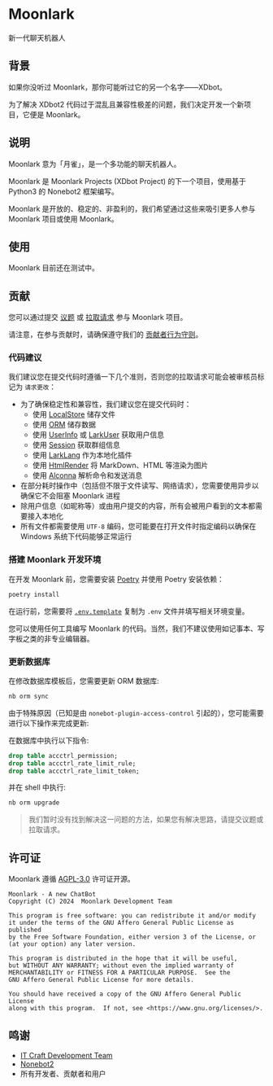 # Moonlark

新一代聊天机器人

## 背景

如果你没听过 Moonlark，那你可能听过它的另一个名字——XDbot。

为了解决 XDbot2 代码过于混乱且兼容性极差的问题，我们决定开发一个新项目，它便是 Moonlark。

## 说明

Moonlark 意为「月雀」，是一个多功能的聊天机器人。

Moonlark 是 Moonlark Projects (XDbot Project) 的下一个项目，使用基于 Python3 的 Nonebot2 框架编写。

Moonlark 是开放的、稳定的、非盈利的，我们希望通过这些来吸引更多人参与 Moonlark 项目或使用 Moonlark。

## 使用

Moonlark 目前还在测试中。

## 贡献

您可以通过提交 [议题](https://github.com/Moonlark-Dev/Moonlark/issues/new/choose) 或 [拉取请求](https://github.com/Moonlark-Dev/Moonlark/compare) 参与 Moonlark 项目。

请注意，在参与贡献时，请确保遵守我们的 [贡献者行为守则](CODE_OF_CONDUCT.md)。

### 代码建议

我们建议您在提交代码时遵循一下几个准则，否则您的拉取请求可能会被审核员标记为 `请求更改`：

- 为了确保稳定性和兼容性，我们建议您在提交代码时：
    - 使用 [LocalStore](https://github.com/nonebot/plugin-localstore) 储存文件
    - 使用 [ORM](https://github.com/nonebot/plugin-orm) 储存数据
    - 使用 [UserInfo](https://github.com/noneplugin/nonebot-plugin-userinfo) 或 [LarkUser](src/plugins/nonebot_plugin_larkuser) 获取用户信息
    - 使用 [Session](https://github.com/noneplugin/nonebot-plugin-session) 获取群组信息
    - 使用 [LarkLang](src/plugins/nonebot_plugin_larklang) 作为本地化插件
    - 使用 [HtmlRender](https://github.com/kexue-z/nonebot-plugin-htmlrender) 将 MarkDown、HTML 等渲染为图片
    - 使用 [Alconna](https://github.com/nonebot/plugin-alconna) 解析命令和发送消息
- 在部分耗时操作中（包括但不限于文件读写、网络请求），您需要使用异步以确保它不会阻塞 Moonlark 进程
- 除用户信息（如昵称等）或由用户提交的内容，所有会被用户看到的文本都需要接入本地化
- 所有文件都需要使用 `UTF-8` 编码，您可能要在打开文件时指定编码以确保在 Windows 系统下代码能够正常运行


### 搭建 Moonlark 开发环境

在开发 Moonlark 前，您需要安装 [Poetry](https://python-poetry.org/docs/#installation) 并使用 Poetry 安装依赖：

```bash
poetry install
```
在运行前，您需要将 [`.env.template`](.env.template) 复制为 `.env` 文件并填写相关环境变量。

您可以使用任何工具编写 Moonlark 的代码。当然，我们不建议使用如记事本、写字板之类的非专业编辑器。

### 更新数据库

在修改数据库模板后，您需要更新 ORM 数据库: 

```bash
nb orm sync
```

由于特殊原因（已知是由 `nonebot-plugin-access-control` 引起的），您可能需要进行以下操作来完成更新:

在数据库中执行以下指令:

```sql
drop table accctrl_permission;
drop table accctrl_rate_limit_rule;
drop table accctrl_rate_limit_token;
```

并在 shell 中执行:

```bash
nb orm upgrade
```

> 我们暂时没有找到解决这一问题的方法，如果您有解决思路，请提交议题或拉取请求。

## 许可证

Moonlark 遵循 [AGPL-3.0](LICENSE) 许可证开源。

```
Moonlark - A new ChatBot
Copyright (C) 2024  Moonlark Development Team

This program is free software: you can redistribute it and/or modify
it under the terms of the GNU Affero General Public License as published
by the Free Software Foundation, either version 3 of the License, or
(at your option) any later version.

This program is distributed in the hope that it will be useful,
but WITHOUT ANY WARRANTY; without even the implied warranty of
MERCHANTABILITY or FITNESS FOR A PARTICULAR PURPOSE.  See the
GNU Affero General Public License for more details.

You should have received a copy of the GNU Affero General Public License
along with this program.  If not, see <https://www.gnu.org/licenses/>.
```

## 鸣谢

- [IT Craft Development Team](https://itcdt.top)
- [Nonebot2](https://nonebot.dev)
- 所有开发者、贡献者和用户

